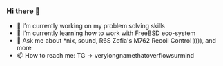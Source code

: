 ### Hi there 👋

- 🔭 I’m currently working on my problem solving skills
- 🌱 I’m currently learning how to work with FreeBSD eco-system
- 💬 Ask me about *nix, sound, R6S Zofia's M762 Recoil Control )))), and more
- 📫 How to reach me: TG -> verylongnamethatoverflowsurmind
